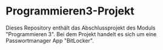 # Programmieren3-Projekt
Dieses Repository enthält das Abschlussprojekt des Moduls "Programmieren 3". Bei dem Projekt handelt es sich um eine Passwortmanager App "BitLocker".
